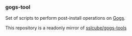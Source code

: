 ### gogs-tool


Set of scripts to perform post-install operations on [Gogs](https://github.com/gogs/gogs).


This repository is a readonly mirror of [sslcube/gogs-tools](https://sslcube.com/sslcube/gogs-tools/)
